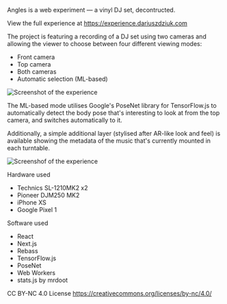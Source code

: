 Angles is a web experiment — a vinyl DJ set, decontructed.

View the full experience at https://experience.dariuszdziuk.com 

The project is featuring a recording of a DJ set using two cameras and allowing the viewer to choose between four different viewing modes:

* Front camera
* Top camera
* Both cameras
* Automatic selection (ML-based)

![Screenshot of the experience](https://dariuszdziuk.ams3.cdn.digitaloceanspaces.com/angles/Screenshot%202020-05-24%20at%2012.06.20.png)

The ML-based mode utilises Google's PoseNet library for TensorFlow.js to automatically detect the body pose that's interesting to look at from the top camera, and switches automatically to it.

Additionally, a simple additional layer (stylised after AR-like look and feel) is available showing the metadata of the music that's currently mounted in each turntable.

![Screenshof of the experience](https://dariuszdziuk.ams3.cdn.digitaloceanspaces.com/angles/Screenshot%202020-05-24%20at%2012.05.54.png)

Hardware used

* Technics SL-1210MK2 x2
* Pioneer DJM250 MK2
* iPhone XS
* Google Pixel 1

Software used

* React
* Next.js
* Rebass
* TensorFlow.js
* PoseNet
* Web Workers
* stats.js by mrdoot

CC BY-NC 4.0 License https://creativecommons.org/licenses/by-nc/4.0/
